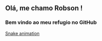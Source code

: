 ## Olá, me chamo Robson ! 
### Bem vindo ao meu refugio no GitHub 

<!--Here are some ideas to get you started:

- 🔭 I’m currently working on ...
- 🌱 I’m currently learning ...
- 👯 I’m looking to collaborate on ...
- 🤔 I’m looking for help with ...
- 💬 Ask me about ...
- 📫 How to reach me: ...
- 😄 Pronouns: ...
- ⚡ Fun fact: ... 
-->



[Snake animation](https://https://github.com/Atr3yus/blob/output/github-contribution-grid-snake.svg)
